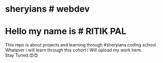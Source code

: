 # sheryians # webdev
# Hello my name is # RITIK PAL <br>
This repo is about projects and learning through #sheryians coding school . Whatever i will learn through this cohort i Will upload my work here.<br>
Stay Tuned.😍😍
